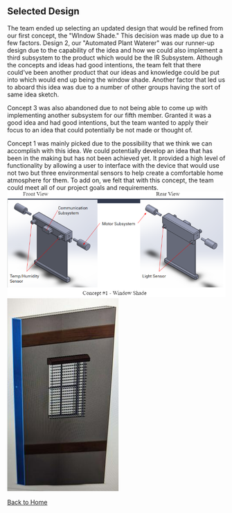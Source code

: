 **Selected Design**
-
The team ended up selecting an updated design that would be refined from our first concept, the "WIndow Shade." This decision was made up due to a few factors. Design 2, our "Automated Plant Waterer" was our runner-up design due to the capability of the idea and how we could also implement a third subsystem to the product which would be the IR Subsystem. Although the concepts and ideas had good intentions, the team felt that there could've been another product that our ideas and knowledge could be put into which would end up being the window shade. Another factor that led us to aboard this idea was due to a number of other groups having the sort of same idea sketch. 

Concept 3 was also abandoned due to not being able to come up with implementing another subsystem for our fifth member. Granted it was a good idea and had good intentions, but the team wanted to apply their focus to an idea that could potentially be not made or thought of. 

Concept 1 was mainly picked due to the possibility that we think we can accomplish with this idea. We could potentially develop an idea that has been in the making but has not been achieved yet. It provided a high level of functionality by allowing a user to interface with the device that would use not two but three environmental sensors to help create a comfortable home atmosphere for them. To add on, we felt that with this concept, the team could meet all of our project goals and requirements. 
![](vertopal_53e86d8e1b304e0fba1b8ab00a47e725/media/concept1.png)
![](vertopal_53e86d8e1b304e0fba1b8ab00a47e725/media/selected_design.png)

[Back to Home](index)
